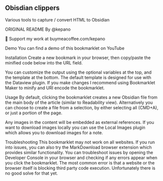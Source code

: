 ## Obisdian clippers 

Various tools to capture / convert HTML to Obsidian

ORIGINAL README By @kepano

🎉 Support my work at buymeacoffee.com/kepano

Demo You can find a demo of this bookmarklet on YouTube

Installation Create a new bookmark in your browser, then copy/paste the minified code below into the URL field.

You can customize the output using the optional variables at the top, and the template at the bottom. The default template is designed for use with the Dataview plugin. If you make changes I recommend using Bookmarklet Maker to minify and URI encode the bookmarklet.

Usage By default, clicking the bookmarklet creates a new Obsidian file from the main body of the article (similar to Readability view). Alternatively you can choose to create a file from a selection, by either selecting all (CMD+A), or just a portion of the page.

Any images in the content will be embedded as external references. If you want to download images locally you can use the Local Images plugin which allows you to download images for a note.

Troubleshooting This bookmarklet may not work on all websites. If you run into issues, you can also try the MarkDownload browser extension which provides similar functionality. You can troubleshoot issues by opening the Developer Console in your browser and checking if any errors appear when you click the bookmarklet. The most common error is that a website or the browser itself is blocking third party code execution. Unfortunately there is no good solve for that yet.